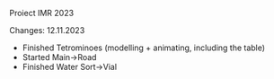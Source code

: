 Proiect IMR 2023

Changes:
12.11.2023
- Finished Tetrominoes (modelling + animating, including the table)
- Started Main->Road
- Finished Water Sort->Vial
